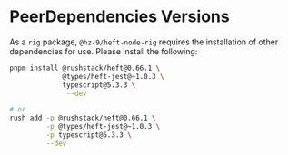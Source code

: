 # PeerDependencies Versions

As a `rig` package, `@hz-9/heft-node-rig` requires the installation of other dependencies for use. Please install the following:

```sh
pnpm install @rushstack/heft@0.66.1 \
             @types/heft-jest@~1.0.3 \
             typescript@5.3.3 \
              --dev

# or
rush add -p @rushstack/heft@0.66.1 \
         -p @types/heft-jest@~1.0.3 \
         -p typescript@5.3.3 \
         --dev
```
